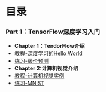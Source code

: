 # 目录

### Part 1：TensorFlow深度学习入门
* **Chapter 1：TendorFlow介绍**
* [教程-深度学习的Hello World](Part-01/P01-C01-1%20教程-Hello%20World.ipynb)
* [练习-房价预测](Part-01/P01-C01-2%20练习-房价预测.ipynb)
* **Chapter 2:计算机视觉介绍**
* [教程-计算机视觉实例](Part-01/P01-C02-1%20教程-计算机视觉实例.ipynb)
* [练习-MNIST](Part-01/P01-C02-2%20练习-MNIST.ipynb)
